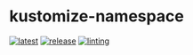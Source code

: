 # kustomize-namespace

[![latest](https://github.com/archmachina/kustomize-namespace/workflows/latest/badge.svg)](https://github.com/archmachina/kustomize-namespace/actions?query=workflow%3Alatest)
[![release](https://github.com/archmachina/kustomize-namespace/workflows/release/badge.svg)](https://github.com/archmachina/kustomize-namespace/actions?query=workflow%3Arelease)
[![linting](https://github.com/archmachina/kustomize-namespace/workflows/linting/badge.svg)](https://github.com/archmachina/kustomize-namespace/actions?query=workflow%3Alinting)
